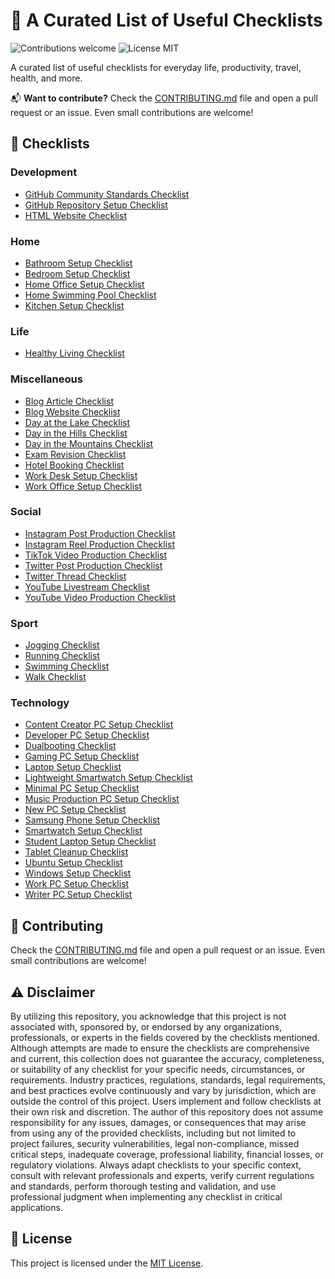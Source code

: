# 🔨 A Curated List of Useful Checklists

<p>
  <img alt="Contributions welcome" src="https://img.shields.io/badge/Contributions-welcome-green">
  <img alt="License MIT" src="https://img.shields.io/badge/License-MIT-orange">
</p>

A curated list of useful checklists for everyday life, productivity, travel, health, and more.

📬 **Want to contribute?** Check the [CONTRIBUTING.md](CONTRIBUTING.md) file and open a pull request or an issue. Even small contributions are welcome!

## 🔨 Checklists

### Development

- [GitHub Community Standards Checklist](useful-checklists/Development/GitHub_Community_Standards_Checklist.md)
- [GitHub Repository Setup Checklist](useful-checklists/Development/GitHub_Repository_Setup_Checklist.md)
- [HTML Website Checklist](useful-checklists/Development/HTML_Website_Checklist.md)

### Home

- [Bathroom Setup Checklist](useful-checklists/Home/Bathroom_Setup_Checklist.md)
- [Bedroom Setup Checklist](useful-checklists/Home/Bedroom_Setup_Checklist.md)
- [Home Office Setup Checklist](useful-checklists/Home/Home_Office_Setup_Checklist.md)
- [Home Swimming Pool Checklist](useful-checklists/Home/Home_Swimming_Pool_Checklist.md)
- [Kitchen Setup Checklist](useful-checklists/Home/Kitchen_Setup_Checklist.md)

### Life

- [Healthy Living Checklist](useful-checklists/Life/Healthy_Living_Checklist.md)

### Miscellaneous

- [Blog Article Checklist](useful-checklists/Miscellaneous/Blog_Article_Checklist.md)
- [Blog Website Checklist](useful-checklists/Miscellaneous/Blog_Website_Checklist.md)
- [Day at the Lake Checklist](useful-checklists/Miscellaneous/Day_at_the_Lake_Checklist.md)
- [Day in the Hills Checklist](useful-checklists/Miscellaneous/Day_in_the_Hills_Checklist.md)
- [Day in the Mountains Checklist](useful-checklists/Miscellaneous/Day_in_the_Mountains_Checklist.md)
- [Exam Revision Checklist](useful-checklists/Miscellaneous/Exam_Revision_Checklist.md)
- [Hotel Booking Checklist](useful-checklists/Miscellaneous/Hotel_Booking_Checklist.md)
- [Work Desk Setup Checklist](useful-checklists/Miscellaneous/Work_Desk_Setup_Checklist.md)
- [Work Office Setup Checklist](useful-checklists/Miscellaneous/Work_Office_Setup_Checklist.md)

### Social

- [Instagram Post Production Checklist](useful-checklists/Social/Instagram_Post_Production_Checklist.md)
- [Instagram Reel Production Checklist](useful-checklists/Social/Instagram_Reel_Production_Checklist.md)
- [TikTok Video Production Checklist](useful-checklists/Social/TikTok_Video_Production_Checklist.md)
- [Twitter Post Production Checklist](useful-checklists/Social/Twitter_Post_Production_Checklist.md)
- [Twitter Thread Checklist](useful-checklists/Social/Twitter_Thread_Checklist.md)
- [YouTube Livestream Checklist](useful-checklists/Social/YouTube_Livestream_Checklist.md)
- [YouTube Video Production Checklist](useful-checklists/Social/YouTube_Video_Production_Checklist.md)

### Sport

- [Jogging Checklist](useful-checklists/Sport/Jogging_Checklist.md)
- [Running Checklist](useful-checklists/Sport/Running_Checklist.md)
- [Swimming Checklist](useful-checklists/Sport/Swimming_Checklist.md)
- [Walk Checklist](useful-checklists/Sport/Walk_Checklist.md)

### Technology

- [Content Creator PC Setup Checklist](useful-checklists/Technology/Content_Creator_PC_Setup_Checklist.md)
- [Developer PC Setup Checklist](useful-checklists/Technology/Developer_PC_Setup_Checklist.md)
- [Dualbooting Checklist](useful-checklists/Technology/Dualbooting_Checklist.md)
- [Gaming PC Setup Checklist](useful-checklists/Technology/Gaming_PC_Setup_Checklist.md)
- [Laptop Setup Checklist](useful-checklists/Technology/Laptop_Setup_Checklist.md)
- [Lightweight Smartwatch Setup Checklist](useful-checklists/Technology/Lightweight_Smartwatch_Setup_Checklist.md)
- [Minimal PC Setup Checklist](useful-checklists/Technology/Minimal_PC_Setup_Checklist.md)
- [Music Production PC Setup Checklist](useful-checklists/Technology/Music_Production_PC_Setup_Checklist.md)
- [New PC Setup Checklist](useful-checklists/Technology/New_PC_Setup_Checklist.md)
- [Samsung Phone Setup Checklist](useful-checklists/Technology/Samsung_Phone_Setup_Checklist.md)
- [Smartwatch Setup Checklist](useful-checklists/Technology/Smartwatch_Setup_Checklist.md)
- [Student Laptop Setup Checklist](useful-checklists/Technology/Student_Laptop_Setup_Checklist.md)
- [Tablet Cleanup Checklist](useful-checklists/Technology/Tablet_Cleanup_Checklist.md)
- [Ubuntu Setup Checklist](useful-checklists/Technology/Ubuntu_Setup_Checklist.md)
- [Windows Setup Checklist](useful-checklists/Technology/Windows_Setup_Checklist.md)
- [Work PC Setup Checklist](useful-checklists/Technology/Work_PC_Setup_Checklist.md)
- [Writer PC Setup Checklist](useful-checklists/Technology/Writer_PC_Setup_Checklist.md)

## 🙏 Contributing

Check the [CONTRIBUTING.md](CONTRIBUTING.md) file and open a pull request or an issue. Even small contributions are welcome!

## ⚠️ Disclaimer

By utilizing this repository, you acknowledge that this project is not associated with, sponsored by, or endorsed by any organizations, professionals, or experts in the fields covered by the checklists mentioned. Although attempts are made to ensure the checklists are comprehensive and current, this collection does not guarantee the accuracy, completeness, or suitability of any checklist for your specific needs, circumstances, or requirements. Industry practices, regulations, standards, legal requirements, and best practices evolve continuously and vary by jurisdiction, which are outside the control of this project. Users implement and follow checklists at their own risk and discretion. The author of this repository does not assume responsibility for any issues, damages, or consequences that may arise from using any of the provided checklists, including but not limited to project failures, security vulnerabilities, legal non-compliance, missed critical steps, inadequate coverage, professional liability, financial losses, or regulatory violations. Always adapt checklists to your specific context, consult with relevant professionals and experts, verify current regulations and standards, perform thorough testing and validation, and use professional judgment when implementing any checklist in critical applications.

## 🎫 License

This project is licensed under the [MIT License](LICENSE.md).
